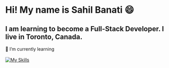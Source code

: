 ##
 <h1>Hi! My name is Sahil Banati 😄</h1>

<h2>I am learning to become a Full-Stack Developer. 
I live in Toronto, Canada.</h2>


  🌱 I’m currently learning <br><br>
  [![My Skills](https://skillicons.dev/icons?i=html,css,js,mongodb,mysql,nodejs,react,tailwind)](https://skillicons.dev)






<!---
sbanati/sbanati is a ✨ special ✨ repository because its `README.md` (this file) appears on your GitHub profile.
You can click the Preview link to take a look at your changes.
--->
